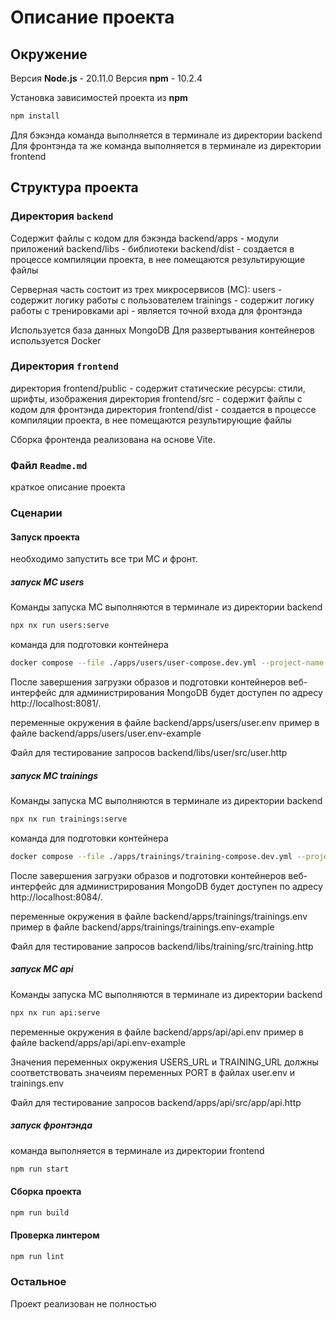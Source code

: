 # Описание проекта

## Окружение

Версия **Node.js** - 20.11.0
Версия **npm** - 10.2.4

Установка зависимостей проекта из **npm**

```bash
npm install
```

Для бэкэнда команда выполняется в терминале из директории backend
Для фронтэнда та же команда выполняется в терминале из директории frontend

## Структура проекта

### Директория `backend`

Содержит файлы с кодом для бэкэнда
backend/apps - модули приложений
backend/libs - библиотеки
backend/dist - создается в процессе компиляции проекта, в нее помещаются результирующие файлы

Серверная часть состоит из трех микросервисов (МС):
users - содержит логику работы с пользователем
trainings - содержит логику работы с тренировками
api - является точной входа для фронтэнда

Используется база данных MongoDB
Для развертывания контейнеров используется Docker

### Директория `frontend`

директория frontend/public - содержит статические ресурсы: стили, шрифты, изображения
директория frontend/src - содержит файлы с кодом для фронтэнда
директория frontend/dist - создается в процессе компиляции проекта, в нее помещаются результирующие файлы

Сборка фронтенда реализована на основе Vite.

### Файл `Readme.md`

краткое описание проекта

### Сценарии

#### Запуск проекта

необходимо запустить все три МС и фронт.

##### запуск МС users

Команды запуска МС выполняются в терминале из директории backend

```bash
npx nx run users:serve
```

команда для подготовки контейнера

```bash
docker compose --file ./apps/users/user-compose.dev.yml --project-name "fitfriends-user" --env-file ./apps/users/user.env up -d
```

После завершения загрузки образов и подготовки контейнеров веб-интерфейс для администрирования MongoDB будет доступен по адресу http://localhost:8081/.

переменные окружения в файле backend/apps/users/user.env
пример в файле backend/apps/users/user.env-example

Файл для тестирование запросов
backend/libs/user/src/user.http

##### запуск МС trainings

Команды запуска МС выполняются в терминале из директории backend

```bash
npx nx run trainings:serve
```

команда для подготовки контейнера

```bash
docker compose --file ./apps/trainings/training-compose.dev.yml --project-name "fitfriends-trainings" --env-file ./apps/trainings/trainings.env up -d
```

После завершения загрузки образов и подготовки контейнеров веб-интерфейс для администрирования MongoDB будет доступен по адресу http://localhost:8084/.

переменные окружения в файле backend/apps/trainings/trainings.env
пример в файле backend/apps/trainings/trainings.env-example

Файл для тестирование запросов
backend/libs/training/src/training.http

##### запуск МС api

Команды запуска МС выполняются в терминале из директории backend

```bash
npx nx run api:serve
```

переменные окружения в файле backend/apps/api/api.env
пример в файле backend/apps/api/api.env-example

Значения переменных окружения USERS_URL и TRAINING_URL должны соответствовать значеиям переменных PORT в файлах user.env и trainings.env

Файл для тестирование запросов
backend/apps/api/src/app/api.http

##### запуск фронтэнда

команда выполняется в терминале из директории frontend

```bash
npm run start
```

#### Сборка проекта

```bash
npm run build
```

#### Проверка линтером

```bash
npm run lint
```

### Остальное

Проект реализован не полностью
